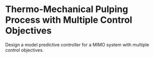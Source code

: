 # **Thermo-Mechanical Pulping Process with Multiple Control Objectives**

Design a model predictive controller for a MIMO system with multiple control objectives.
